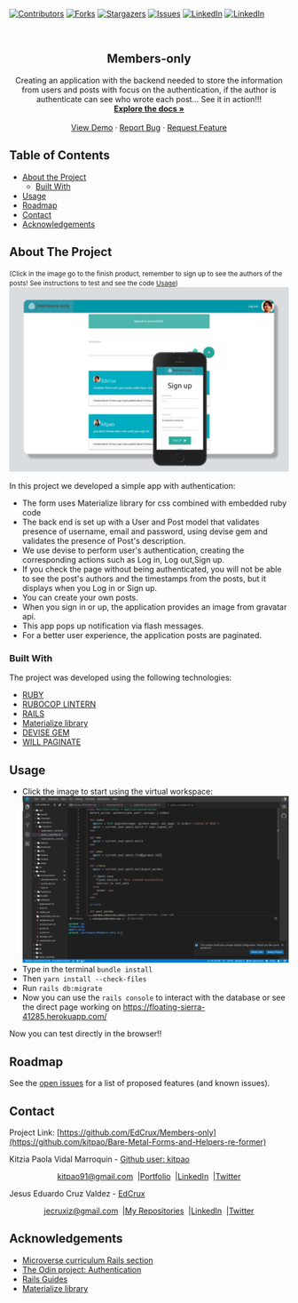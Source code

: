 [![Contributors][contributors-shield]][contributors-url]
[![Forks][forks-shield]][forks-url]
[![Stargazers][stars-shield]][stars-url]
[![Issues][issues-shield]][issues-url]
[![LinkedIn][linkedin-shield]][linkedin-url]
[![LinkedIn][linkedin-shield2]][linkedin-url2]

<!-- PROJECT LOGO -->
<br />
<p align="center">
  <h2 align="center"> Members-only</h2>
  <p align="center">
      Creating an application with the backend needed to store the information from users and posts with focus on the authentication, if the author is authenticate can see who wrote each post... See it in action!!!
    <br />
    <a href="https://github.com/EdCrux/Members-only"><strong>Explore the docs »</strong></a>
    <br />
    <br />
    <a href="https://github.com/EdCrux/Members-only">View Demo</a>
    ·
    <a href="https://github.com/EdCrux/Members-only/issues">Report Bug</a>
    ·
    <a href="https://github.com/EdCrux/Members-only/issues">Request Feature</a>
  </p>
</p>

## Table of Contents
* [About the Project](#about-the-project)
  * [Built With](#built-with)
* [Usage](#usage)
* [Roadmap](#roadmap)
* [Contact](#contact)
* [Acknowledgements](#acknowledgements)
<!-- ABOUT THE PROJECT -->

## About The Project
<small>(Click in the image go to the finish product, remember to sign up to see the authors of the posts! 
  See instructions to test and see the code [Usage](#usage))</small>
[![Product Name Screen Shot][product-example]](https://floating-sierra-41285.herokuapp.com/)

In this project we developed a simple app with authentication:
* The form uses Materialize library for css combined with embedded ruby code
* The back end is set up with a User and Post model that validates presence of username, email and password, using devise gem and validates the presence of Post's description.
* We use devise to perform user's authentication, creating the corresponding actions such as Log in, Log out,Sign up.
* If you check the page without being authenticated, you will not be able to see the post's authors and the timestamps from the posts, but it displays when you Log in or Sign up. 
* You can create your own posts.
* When you sign in or up, the application provides an image from gravatar api. 
* This app pops up notification via flash messages.
* For a better user experience, the application posts are paginated. 

### Built With

The project was developed using the following technologies:
- [RUBY](https://www.ruby-lang.org/es/)
- [RUBOCOP LINTERN](https://github.com/microverseinc/linters-config/tree/master/ruby)
- [RAILS](https://rubyonrails.org/)
- [Materialize library](https://materializecss.com/)
- [DEVISE GEM](https://github.com/heartcombo/devise)
- [WILL PAGINATE](https://rubygems.org/gems/will_paginate/versions/3.1.0?locale=es)

## Usage
* Click the image to start using the virtual workspace:
[![Product Name Screen Shot][product-screenshot]](https://f308ba94-8950-4256-a616-48126be341c1.ws-eu01.gitpod.io/#/workspace/Members-only)
* Type in the terminal `bundle install`
* Then `yarn install --check-files`
* Run  `rails db:migrate`
* Now you can use the `rails console` to interact with the database or see the direct page working on https://floating-sierra-41285.herokuapp.com/

Now you can test directly in the browser!!

## Roadmap

See the [open issues](https://github.com/EdCrux/Members-only/issues) for a list of proposed features (and known issues).

## Contact
<p align="center">

  Project Link: [https://github.com/EdCrux/Members-only](https://github.com/kitpao/Bare-Metal-Forms-and-Helpers-re-former)

<p align="center">

  Kitzia Paola Vidal Marroquin - [Github user: kitpao](https://github.com/kitpao)
</p>
<p align="center" style="display: flex; justify-content: center; align-items: center;">
    <a target="_blank" href="https://mail.google.com/mail/?view=cm&fs=1&tf=1&to=kitpao91@gmail.com">
      kitpao91@gmail.com
    </a> &nbsp; |
    <a target="_blank" href="https://github.com/kitpao/Personal_Projects">
        Portfolio
    </a> &nbsp; |
    <a target="_blank" href="https://www.linkedin.com/in/kitzia-paola-vidal/">
      LinkedIn
    </a> &nbsp; |
    <a target="_blank" href="https://twitter.com/Kitpao1">
      Twitter
    </a>
</p>

<p align="center">

  Jesus Eduardo Cruz Valdez - [EdCrux](https://github.com/EdCrux
)
</p>
<p align="center" style="display: flex; justify-content: center; align-items: center;">
    <a target="_blank" href="https://mail.google.com/mail/?view=cm&fs=1&tf=1&to=jecruxiz@gmail.com
">
      jecruxiz@gmail.com
    </a> &nbsp; |
    <a target="_blank" href="https://github.com/EdCrux?tab=repositories">
        My Repositories
    </a> &nbsp; |
    <a target="_blank" href="www.linkedin.com/in/edcrux">
      LinkedIn
    </a> &nbsp; |
    <a target="_blank" href="https://twitter.com/edcrux8">
      Twitter
    </a>
</p>

## Acknowledgements
- [Microverse curriculum Rails section](https://www.microverse.org/?grsf=6ns691)
- [The Odin project: Authentication](https://www.theodinproject.com/courses/ruby-on-rails/lessons/authentication)
- [Rails Guides](https://guides.rubyonrails.org)
- [Materialize library](https://materializecss.com/)

<!-- MARKDOWN LINKS & IMAGES -->
[contributors-shield]: https://img.shields.io/github/contributors/kitpao/Bare-Metal-Forms-and-Helpers-re-former.svg?style=flat-square
[contributors-url]: https://github.com/kitpao/Bare-Metal-Forms-and-Helpers-re-former/graphs/contributors
[forks-shield]: https://img.shields.io/github/forks/kitpao/Bare-Metal-Forms-and-Helpers-re-former.svg?style=flat-square
[forks-url]: https://github.com/kitpao/Bare-Metal-Forms-and-Helpers-re-former/network/members
[stars-shield]: https://img.shields.io/github/stars/kitpao/Bare-Metal-Forms-and-Helpers-re-former.svg?style=flat-square
[stars-url]: https://github.com/kitpao/Bare-Metal-Forms-and-Helpers-re-former/stargazers
[issues-shield]: https://img.shields.io/github/issues/kitpao/Bare-Metal-Forms-and-Helpers-re-former.svg?style=flat-square
[issues-url]: https://github.com/kitpao/Bare-Metal-Forms-and-Helpers-re-former/issues
[license-shield]: https://img.shields.io/github/license/kitpao/Bare-Metal-Forms-and-Helpers-re-former.svg?style=flat-square
[license-url]: https://github.com/kitpao/Bare-Metal-Forms-and-Helpers-re-former/blob/master/LICENSE.txt
[linkedin-shield]: https://img.shields.io/badge/-LinkedIn-black.svg?style=flat-square&logo=linkedin&colorB=555
[linkedin-url]: https://www.linkedin.com/in/kitzia-paola-vidal/
[linkedin-shield2]: https://img.shields.io/badge/-LinkedIn-black.svg?style=flat-square&logo=linkedin&colorB=555
[linkedin-url2]: https://www.linkedin.com/in/edcrux/
[product-screenshot]: gitpodscreenshots.png
[product-example]: mockup.png

